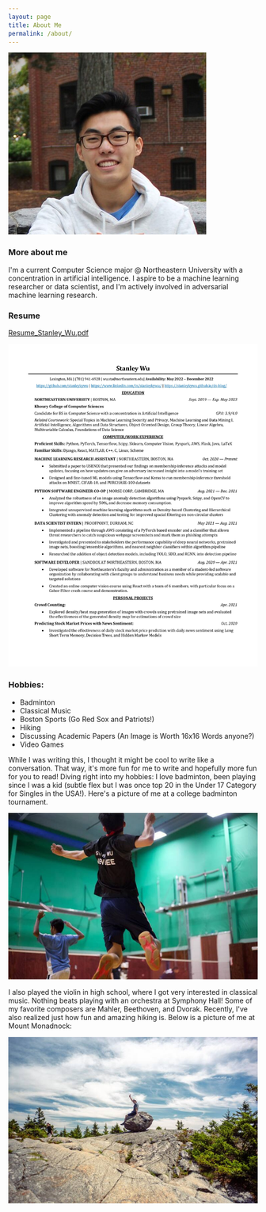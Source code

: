 ```yaml
---
layout: page
title: About Me
permalink: /about/
---
```



![alt text](images/Stanley.Wu.small.jpg)
### More about me
I'm a current Computer Science major @ Northeastern University with a concentration in artificial intelligence. I aspire to be a machine learning researcher or data scientist, and I'm actively involved in adversarial machine learning research. 

### Resume
[Resume_Stanley_Wu.pdf](https://github.com/stanleykywu/ds-blog/files/7664069/Resume_Stanley_Wu.pdf)

![alt text](images/0001.jpg)


### Hobbies:
- Badminton
- Classical Music
- Boston Sports (Go Red Sox and Patriots!)
- Hiking 
- Discussing Academic Papers (An Image is Worth 16x16 Words anyone?)
- Video Games

While I was writing this, I thought it might be cool to write like a conversation. That way, it's more fun for me to write and hopefully more fun for you to read! Diving right into my hobbies: I love badminton, been playing since I was a kid (subtle flex but I was once top 20 in the Under 17 Category for Singles in the USA!). Here's a picture of me at a college badminton tournament. 

![alt text](images/badminton_small.jpg)


I also played the violin in high school, where I got very interested in classical music. Nothing beats playing with an orchestra at Symphony Hall! Some of my favorite composers are Mahler, Beethoven, and Dvorak. Recently, I've also realized just how fun and amazing hiking is. Below is a picture of me at Mount Monadnock:


![alt text](images/monadnock_small.jpg)
